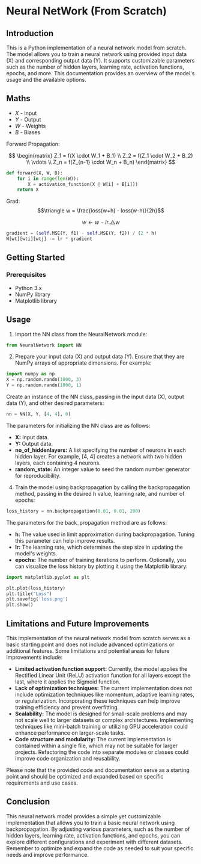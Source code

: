 # Neural NetWork (From Scratch)

## Introduction
This is a Python implementation of a neural network model from scratch. The model allows you to train a neural network using provided input data (X) and corresponding output data (Y). It supports customizable parameters such as the number of hidden layers, learning rate, activation functions, epochs, and more. This documentation provides an overview of the model's usage and the available options.

## Maths

- $X$ - Input
- $Y$ - Output
- $W$ - Weights
- $B$ - Biases

Forward Propagation:

$$
\begin{matrix}
Z_1 = f(X \cdot W_1 + B_1) \\
Z_2 = f(Z_1 \cdot W_2 + B_2) \\ 
\vdots \\
Z_n = f(Z_{n-1} \cdot W_n + B_n)
\end{matrix}
$$

```python
def forward(X, W, B):
    for i in range(len(W)):
        X = activation_function(X @ W[i] + B[i]))
    return X
```

Grad:
$$\triangle w = \frac{loss(w+h) - loss(w-h)}{2h}$$

$$w \leftarrow w - lr. \triangle w$$

```python
gradient = (self.MSE(Y, f1) - self.MSE(Y, f2)) / (2 * h)
W[wt][wti][wtj] -= lr * gradient
```

## Getting Started
### Prerequisites
- Python 3.x
- NumPy library
- Matplotlib library

## Usage
1. Import the NN class from the NeuralNetwork module:

```python
from NeuralNetwork import NN
```

2. Prepare your input data (X) and output data (Y). Ensure that they are NumPy arrays of appropriate dimensions. For example: 

```python
import numpy as np
X = np.random.randn(1000, 3)
Y = np.random.randn(1000, 1)
```

Create an instance of the NN class, passing in the input data (X), output data (Y), and other desired parameters:

```python
nn = NN(X, Y, [4, 4], 0)
```

The parameters for initializing the NN class are as follows:

- **X:** Input data.
- **Y:** Output data.
- **no_of_hiddenlayers:** A list specifying the number of neurons in each hidden layer. For example, [4, 4] creates a network with two hidden layers, each containing 4 neurons.
 - **random_state:** An integer value to seed the random number generator for reproducibility.

4. Train the model using backpropagation by calling the backpropagation method, passing in the desired h value, learning rate, and number of epochs:

```python
loss_history = nn.backpropagation(0.01, 0.01, 200)
```

The parameters for the back_propagation method are as follows:

- **h:** The value used in limit approximation during backpropagation. Tuning this parameter can help improve results.
- **lr:** The learning rate, which determines the step size in updating the model's weights.
- **epochs:** The number of training iterations to perform.
Optionally, you can visualize the loss history by plotting it using the Matplotlib library:

```python
import matplotlib.pyplot as plt

plt.plot(loss_history)
plt.title("Loss")
plt.savefig('loss.png')
plt.show()
```

## Limitations and Future Improvements
This implementation of the neural network model from scratch serves as a basic starting point and does not include advanced optimizations or additional features. Some limitations and potential areas for future improvements include:

- **Limited activation function support:** Currently, the model applies the Rectified Linear Unit (ReLU) activation function for all layers except the last, where it applies the Sigmoid function.
- **Lack of optimization techniques:** The current implementation does not include optimization techniques like momentum, adaptive learning rates, or regularization. Incorporating these techniques can help improve training efficiency and prevent overfitting.
- **Scalability:** The model is designed for small-scale problems and may not scale well to larger datasets or complex architectures. Implementing techniques like mini-batch training or utilizing GPU acceleration could enhance performance on larger-scale tasks.
- **Code structure and modularity:** The current implementation is contained within a single file, which may not be suitable for larger projects. Refactoring the code into separate modules or classes could improve code organization and reusability.

Please note that the provided code and documentation serve as a starting point and should be optimized and expanded based on specific requirements and use cases.

## Conclusion
This neural network model provides a simple yet customizable implementation that allows you to train a basic neural network using backpropagation. By adjusting various parameters, such as the number of hidden layers, learning rate, activation functions, and epochs, you can explore different configurations and experiment with different datasets. Remember to optimize and expand the code as needed to suit your specific needs and improve performance.